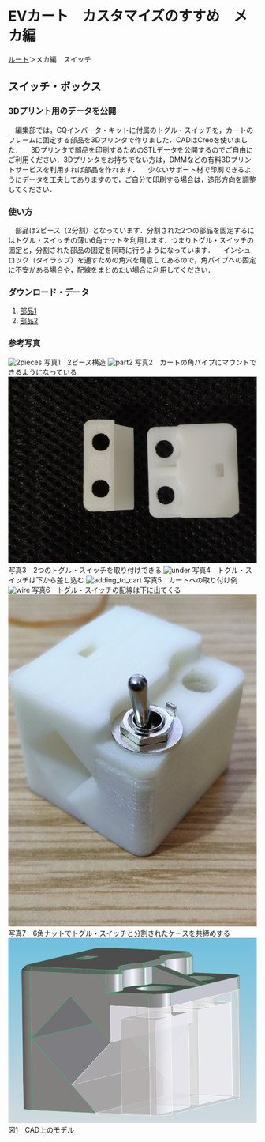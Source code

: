 # EVカート　カスタマイズのすすめ　メカ編
[ルート](../index.md)＞メカ編　スイッチ
## スイッチ・ボックス
### 3Dプリント用のデータを公開
　編集部では，CQインバータ・キットに付属のトグル・スイッチを，カートのフレームに固定する部品を3Dプリンタで作りました．CADはCreoを使いました．
　3Dプリンタで部品を印刷するためのSTLデータを公開するのでご自由にご利用ください．3Dプリンタをお持ちでない方は，DMMなどの有料3Dプリントサービスを利用すれば部品を作れます．
　少ないサポート材で印刷できるようにデータを工夫してありますので，ご自分で印刷する場合は，造形方向を調整してください．

### 使い方
　部品は2ピース（2分割）となっています．分割された2つの部品を固定するにはトグル・スイッチの薄い6角ナットを利用します．つまりトグル・スイッチの固定と，分割された部品の固定を同時に行うようになっています．
　インシュロック（タイラップ）を通すための角穴を用意してあるので，角パイプへの固定に不安がある場合や，配線をまとめたい場合に利用してください．

### ダウンロード・データ
1. [部品1](swb_p1.stl)
1. [部品2](swb_p2.stl)

### 参考写真

![2pieces](1.jpg)
写真1　2ピース構造
![part2](2.jpg)
写真2　カートの角パイプにマウントできるようになっている
![2toggle_sw](3.jpg)
写真3　2つのトグル・スイッチを取り付けできる
![under](4.jpg)
写真4　トグル・スイッチは下から差し込む
![adding_to_cart](5.jpg)
写真5　カートへの取り付け例
![wire](6.jpg)
写真6　トグル・スイッチの配線は下に出てくる
![nut](7.jfif)
写真7　6角ナットでトグル・スイッチと分割されたケースを共締めする
![cad_model](fig1.png)
図1　CAD上のモデル

